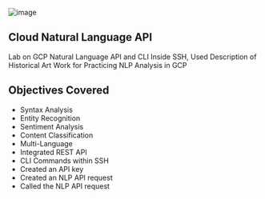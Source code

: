![image](https://user-images.githubusercontent.com/100870737/209782623-e3c76704-065e-4939-b79b-716df9964fd0.png)


## Cloud Natural Language API
Lab on GCP Natural Language API and CLI Inside SSH, Used Description of Historical Art Work for Practicing NLP Analysis in GCP

## Objectives Covered
- Syntax Analysis
- Entity Recognition
- Sentiment Analysis
- Content Classification
- Multi-Language
- Integrated REST API
- CLI Commands within SSH
- Created an API key
- Created an NLP API request
- Called the NLP API request
